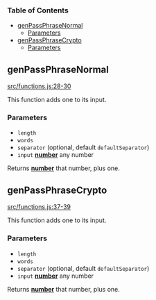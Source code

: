 <!-- Generated by documentation.js. Update this documentation by updating the source code. -->

### Table of Contents

- [genPassPhraseNormal][1]
  - [Parameters][2]
- [genPassPhraseCrypto][3]
  - [Parameters][4]

## genPassPhraseNormal

[src/functions.js:28-30][5]

This function adds one to its input.

### Parameters

- `length` &#x20;
- `words` &#x20;
- `separator` (optional, default `defaultSeparator`)
- `input` **[number][6]** any number

Returns **[number][6]** that number, plus one.

## genPassPhraseCrypto

[src/functions.js:37-39][7]

This function adds one to its input.

### Parameters

- `length` &#x20;
- `words` &#x20;
- `separator` (optional, default `defaultSeparator`)
- `input` **[number][6]** any number

Returns **[number][6]** that number, plus one.

[1]: #genpassphrasenormal
[2]: #parameters
[3]: #genpassphrasecrypto
[4]: #parameters-1
[5]: https://github.com/zdzielinski/passphrase.js/blob/3f6fb875c5f2229a819edbb86680ae7f9cf12b14/src/functions.js#L28-L30 "Source code on GitHub"
[6]: https://developer.mozilla.org/docs/Web/JavaScript/Reference/Global_Objects/Number
[7]: https://github.com/zdzielinski/passphrase.js/blob/3f6fb875c5f2229a819edbb86680ae7f9cf12b14/src/functions.js#L37-L39 "Source code on GitHub"
